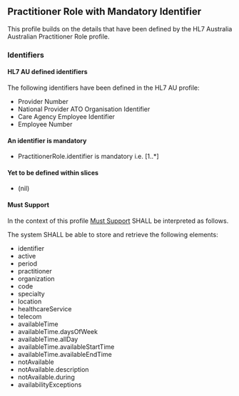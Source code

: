 ## Practitioner Role with Mandatory Identifier

This profile builds on the details that have been defined by the HL7 Australia Australian Practitioner Role profile.

### Identifiers
#### HL7 AU defined identifiers
The following identifiers have been defined in the HL7 AU profile:
* Provider Number
* National Provider ATO Organisation Identifier
* Care Agency Employee Identifier
* Employee Number

#### An identifier is mandatory
* PractitionerRole.identifier is mandatory i.e. [1..*]

#### Yet to be defined within slices
* (nil)

#### Must Support
In the context of this profile [Must Support](http://hl7.org/fhir/STU3/conformance-rules.html#mustSupport) SHALL be interpreted as follows.

The system SHALL be able to store and retrieve the following elements:
* identifier
* active
* period
* practitioner
* organization
* code
* specialty
* location
* healthcareService
* telecom
* availableTime
* availableTime.daysOfWeek
* availableTime.allDay
* availableTime.availableStartTime
* availableTime.availableEndTime
* notAvailable
* notAvailable.description
* notAvailable.during
* availabilityExceptions